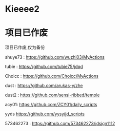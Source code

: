 # Kieeee2
# 项目已作废


项目已作废,仅为备份


shuye73   :  https://github.com/wuzhi03/MyActions

tubie :   https://github.com/tubie75/jdqd

Choicc  :   https://github.com/Choicc/MyActions

dust :  https://github.com/arukas-y/zhe

dust2 :  https://github.com/sensi-ribbed/temple

acy01:  https://github.com/ZCY01/daily_scripts

yyds     https://github.com/yysy/jd_scripts

573462273    :  https://github.com/573462273/jdsign1112
